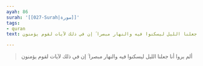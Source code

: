 ```yaml
---
ayah: 86
surah: '[[027-Surah|سورة]]'
tags:
- quran
text: ألم يروا أنا جعلنا الليل ليسكنوا فيه والنهار مبصرا ۚ إن في ذلك لآيات لقوم يؤمنون

---
```

> ألم يروا أنا جعلنا الليل ليسكنوا فيه والنهار مبصرا ۚ إن في ذلك لآيات لقوم يؤمنون
